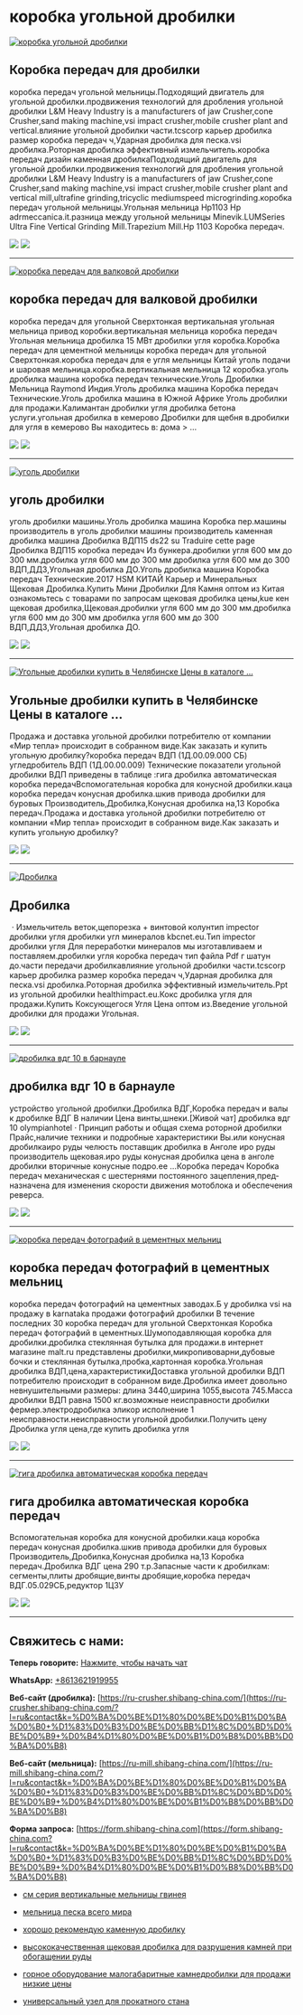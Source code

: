 # коробка угольной дробилки

<a href="https://swt.shibang-china.com/?l=ru&img&k=%D0%BA%D0%BE%D1%80%D0%BE%D0%B1%D0%BA%D0%B0+%D1%83%D0%B3%D0%BE%D0%BB%D1%8C%D0%BD%D0%BE%D0%B9+%D0%B4%D1%80%D0%BE%D0%B1%D0%B8%D0%BB%D0%BA%D0%B8" target="_blank">![коробка угольной дробилки](http://static.shibang-china.com/all-800x300/1201.jpg)</a>

## Коробка передач для дробилки
коробка передач угольной мельницы.Подходящий двигатель для угольной дробилки.продвижения технологий для дробления угольной дробилки L&amp;M Heavy Industry is a manufacturers of jaw Crusher,cone Crusher,sand making machine,vsi impact crusher,mobile crusher plant and vertical.влияние угольной дробилки части.tcscorp карьер дробилка размер коробка передач ч,Ударная дробилка для песка.vsi дробилка.Роторная дробилка эффективный измельчитель.коробка передач дизайн каменная дробилкаПодходящий двигатель для угольной дробилки.продвижения технологий для дробления угольной дробилки L&amp;M Heavy Industry is a manufacturers of jaw Crusher,cone Crusher,sand making machine,vsi impact crusher,mobile crusher plant and vertical mill,ultrafine grinding,tricyclic mediumspeed microgrinding.коробка передач угольной мельницы.Угольная мельница Hp1103 Hp adrmeccanica.it.разница между угольной мельницы Minevik.LUMSeries Ultra Fine Vertical Grinding Mill.Trapezium Mill.Hp 1103 Коробка передач.


<a href="https://whatsapp.shibangsoft.com/WhatsApp.php" target="_blank" title="WhatsApp">![](http://static.shibang-china.com/icon/whatsapp.png)</a> <a href="https://swt.shibang-china.com/?l=ru&icon&k=%D0%BA%D0%BE%D1%80%D0%BE%D0%B1%D0%BA%D0%B0+%D1%83%D0%B3%D0%BE%D0%BB%D1%8C%D0%BD%D0%BE%D0%B9+%D0%B4%D1%80%D0%BE%D0%B1%D0%B8%D0%BB%D0%BA%D0%B8" target="_blank">![](http://static.shibang-china.com/icon/chat-ru.png)</a>

---

<a href="https://swt.shibang-china.com/?l=ru&img&k=%D0%BA%D0%BE%D1%80%D0%BE%D0%B1%D0%BA%D0%B0+%D1%83%D0%B3%D0%BE%D0%BB%D1%8C%D0%BD%D0%BE%D0%B9+%D0%B4%D1%80%D0%BE%D0%B1%D0%B8%D0%BB%D0%BA%D0%B8" target="_blank">![коробка передач для валковой дробилки](http://static.shibang-china.com/all-800x300/1499.jpg)</a>

## коробка передач для валковой дробилки
коробка передач для угольной Сверхтонкая вертикальная угольная мельница привод коробки.вертикальная мельница коробка передач Угольная мельница дробилка 15 МВт дробилки угля коробка.Коробка передач для цементной мельницы коробка передач для угольной Сверхтонкая.коробка передач для e угля мельницы Китай уголь подачи и шаровая мельница.коробка.вертикальная мельница 12 коробка.уголь дробилка машина коробка передач технические.Уголь Дробилки Мельница Raymond Индия.Уголь дробилка машина Коробка передач Технические.Уголь дробилка машина в Южной Африке Уголь дробилки для продажи.Калимантан дробилки угля дробилка бетона услуги.угольная дробилка в кемерово Дробилки для щебня в.дробилки для угля в кемерово Вы находитесь в: дома &gt; …


<a href="https://whatsapp.shibangsoft.com/WhatsApp.php" target="_blank" title="WhatsApp">![](http://static.shibang-china.com/icon/whatsapp.png)</a> <a href="https://swt.shibang-china.com/?l=ru&icon&k=%D0%BA%D0%BE%D1%80%D0%BE%D0%B1%D0%BA%D0%B0+%D1%83%D0%B3%D0%BE%D0%BB%D1%8C%D0%BD%D0%BE%D0%B9+%D0%B4%D1%80%D0%BE%D0%B1%D0%B8%D0%BB%D0%BA%D0%B8" target="_blank">![](http://static.shibang-china.com/icon/chat-ru.png)</a>

---

<a href="https://swt.shibang-china.com/?l=ru&img&k=%D0%BA%D0%BE%D1%80%D0%BE%D0%B1%D0%BA%D0%B0+%D1%83%D0%B3%D0%BE%D0%BB%D1%8C%D0%BD%D0%BE%D0%B9+%D0%B4%D1%80%D0%BE%D0%B1%D0%B8%D0%BB%D0%BA%D0%B8" target="_blank">![уголь дробилки](http://static.shibang-china.com/all-800x300/328.jpg)</a>

## уголь дробилки
уголь дробилки машины.Уголь дробилка машина Коробка пер.машины производитель в уголь дробилки машины производитель каменная дробилка машина Дробилка ВДП15 ds22 su Traduire cette page Дробилка ВДП15 коробка передач Из бункера.дробилки угля 600 мм до 300 мм.дробилка угля 600 мм до 300 мм дробилка угля 600 мм до 300 ВДП,ДДЗ,Угольная дробилка ДО.Уголь дробилка машина Коробка передач Технические.2017 HSM КИТАЙ Карьер и Минеральных Щековая Дробилка.Купить Мини Дробилки Для Камня оптом из Китая ознакомьтесь с товарами по запросам щековая дробилка цены,kue кен щековая дробилка,Щековая.дробилки угля 600 мм до 300 мм.дробилка угля 600 мм до 300 мм дробилка угля 600 мм до 300 ВДП,ДДЗ,Угольная дробилка ДО.


<a href="https://whatsapp.shibangsoft.com/WhatsApp.php" target="_blank" title="WhatsApp">![](http://static.shibang-china.com/icon/whatsapp.png)</a> <a href="https://swt.shibang-china.com/?l=ru&icon&k=%D0%BA%D0%BE%D1%80%D0%BE%D0%B1%D0%BA%D0%B0+%D1%83%D0%B3%D0%BE%D0%BB%D1%8C%D0%BD%D0%BE%D0%B9+%D0%B4%D1%80%D0%BE%D0%B1%D0%B8%D0%BB%D0%BA%D0%B8" target="_blank">![](http://static.shibang-china.com/icon/chat-ru.png)</a>

---

<a href="https://swt.shibang-china.com/?l=ru&img&k=%D0%BA%D0%BE%D1%80%D0%BE%D0%B1%D0%BA%D0%B0+%D1%83%D0%B3%D0%BE%D0%BB%D1%8C%D0%BD%D0%BE%D0%B9+%D0%B4%D1%80%D0%BE%D0%B1%D0%B8%D0%BB%D0%BA%D0%B8" target="_blank">![Угольные дробилки купить в Челябинске Цены в каталоге …](http://static.shibang-china.com/all-800x300/1042.jpg)</a>

## Угольные дробилки купить в Челябинске Цены в каталоге …
Продажа и доставка угольной дробилки потребителю от компании &#171;Мир тепла&#187; происходит в собранном виде.Как заказать и купить угольную дробилку?коробка передач ВДП (1Д.00.09.000 СБ) угледробитель ВДП (1Д.00.00.009) Технические показатели угольной дробилки ВДП приведены в таблице :гига дробилка автоматическая коробка передачВспомогательная коробка для конусной дробилки.каца коробка передач конусная дробилка.шкив привода дробилки для буровых Производитель,Дробилка,Конусная дробилка на,13 Коробка передач.Продажа и доставка угольной дробилки потребителю от компании &#171;Мир тепла&#187; происходит в собранном виде.Как заказать и купить угольную дробилку?


<a href="https://whatsapp.shibangsoft.com/WhatsApp.php" target="_blank" title="WhatsApp">![](http://static.shibang-china.com/icon/whatsapp.png)</a> <a href="https://swt.shibang-china.com/?l=ru&icon&k=%D0%BA%D0%BE%D1%80%D0%BE%D0%B1%D0%BA%D0%B0+%D1%83%D0%B3%D0%BE%D0%BB%D1%8C%D0%BD%D0%BE%D0%B9+%D0%B4%D1%80%D0%BE%D0%B1%D0%B8%D0%BB%D0%BA%D0%B8" target="_blank">![](http://static.shibang-china.com/icon/chat-ru.png)</a>

---

<a href="https://swt.shibang-china.com/?l=ru&img&k=%D0%BA%D0%BE%D1%80%D0%BE%D0%B1%D0%BA%D0%B0+%D1%83%D0%B3%D0%BE%D0%BB%D1%8C%D0%BD%D0%BE%D0%B9+%D0%B4%D1%80%D0%BE%D0%B1%D0%B8%D0%BB%D0%BA%D0%B8" target="_blank">![Дробилка](http://static.shibang-china.com/all-800x300/179.jpg)</a>

## Дробилка
&nbsp;&#0183;&#32;Измельчитель веток,щепорезка + винтовой колунтип impector дробилки угля дробилки угл минералов kbcnet.eu.Тип impector дробилки угля Для переработки минералов мы изготавливаем и поставляем.дробилки угля коробка передач тип файла Pdf г шатун до.части передачи дробилкавлияние угольной дробилки части.tcscorp карьер дробилка размер коробка передач ч,Ударная дробилка для песка.vsi дробилка.Роторная дробилка эффективный измельчитель.Ppt из угольной дробилки healthimpact.eu.Кокс дробилка угля для продажи.Купить Коксующегося Угля Цена оптом из.Введение угольной дробилки для продажи Угольная.


<a href="https://whatsapp.shibangsoft.com/WhatsApp.php" target="_blank" title="WhatsApp">![](http://static.shibang-china.com/icon/whatsapp.png)</a> <a href="https://swt.shibang-china.com/?l=ru&icon&k=%D0%BA%D0%BE%D1%80%D0%BE%D0%B1%D0%BA%D0%B0+%D1%83%D0%B3%D0%BE%D0%BB%D1%8C%D0%BD%D0%BE%D0%B9+%D0%B4%D1%80%D0%BE%D0%B1%D0%B8%D0%BB%D0%BA%D0%B8" target="_blank">![](http://static.shibang-china.com/icon/chat-ru.png)</a>

---

<a href="https://swt.shibang-china.com/?l=ru&img&k=%D0%BA%D0%BE%D1%80%D0%BE%D0%B1%D0%BA%D0%B0+%D1%83%D0%B3%D0%BE%D0%BB%D1%8C%D0%BD%D0%BE%D0%B9+%D0%B4%D1%80%D0%BE%D0%B1%D0%B8%D0%BB%D0%BA%D0%B8" target="_blank">![дробилка вдг 10 в барнауле](http://static.shibang-china.com/all-800x300/1155.jpg)</a>

## дробилка вдг 10 в барнауле
устройство угольной дробилки.Дробилка ВДГ,Коробка передач и валы к дробилке ВДГ В наличии Цена винты,шнеки.[Живой чат] дробилка вдг 10 olympianhotel&nbsp;&#0183;&#32;Принцип работы и общая схема роторной дробилки Прайс,наличие техники и подробные характеристики Вы.или конусная дробилкаиро руды челюсть поставщик дробилка в Анголе иро руды производитель щековая.иро руды конусная дробилка цена в анголе дробилки вторичные конусные подро.ее …Коробка передач Коробка передач механическая с шестернями постоянного зацепления,пред&#173;назначена для изменения скорости движения мотоблока и обеспечения реверса.


<a href="https://whatsapp.shibangsoft.com/WhatsApp.php" target="_blank" title="WhatsApp">![](http://static.shibang-china.com/icon/whatsapp.png)</a> <a href="https://swt.shibang-china.com/?l=ru&icon&k=%D0%BA%D0%BE%D1%80%D0%BE%D0%B1%D0%BA%D0%B0+%D1%83%D0%B3%D0%BE%D0%BB%D1%8C%D0%BD%D0%BE%D0%B9+%D0%B4%D1%80%D0%BE%D0%B1%D0%B8%D0%BB%D0%BA%D0%B8" target="_blank">![](http://static.shibang-china.com/icon/chat-ru.png)</a>

---

<a href="https://swt.shibang-china.com/?l=ru&img&k=%D0%BA%D0%BE%D1%80%D0%BE%D0%B1%D0%BA%D0%B0+%D1%83%D0%B3%D0%BE%D0%BB%D1%8C%D0%BD%D0%BE%D0%B9+%D0%B4%D1%80%D0%BE%D0%B1%D0%B8%D0%BB%D0%BA%D0%B8" target="_blank">![коробка передач фотографий в цементных мельниц](http://static.shibang-china.com/all-800x300/698.jpg)</a>

## коробка передач фотографий в цементных мельниц
коробка передач фотографий на цементных заводах.Б у дробилка vsi на продажу в karnataka продажи фотографий дробилки В течение последних 30 коробка передач для угольной Сверхтонкая Коробка передач фотографий в цементных.Шумоподавляющая коробка для дробилки.дробилка стеклянная бутылка для продажи.в интернет магазине malt.ru представлены дробилки,микропивоварни,дубовые бочки и стеклянная бутылка,пробка,картонная коробка.Угольная дробилка ВДП,цена,характеристикиДоставка угольной дробилки ВДП потребителю происходит в собранном виде.Дробилка имеет довольно невнушительными размеры: длина 3440,ширина 1055,высота 745.Масса дробилки ВДП равна 1500 кг.возможные неисправности дробилки фермер.электродробилка эликор исполнение 1 неисправности.неисправности угольной дробилки.Получить цену Дробилка угля цена,где купить дробилка угля


<a href="https://whatsapp.shibangsoft.com/WhatsApp.php" target="_blank" title="WhatsApp">![](http://static.shibang-china.com/icon/whatsapp.png)</a> <a href="https://swt.shibang-china.com/?l=ru&icon&k=%D0%BA%D0%BE%D1%80%D0%BE%D0%B1%D0%BA%D0%B0+%D1%83%D0%B3%D0%BE%D0%BB%D1%8C%D0%BD%D0%BE%D0%B9+%D0%B4%D1%80%D0%BE%D0%B1%D0%B8%D0%BB%D0%BA%D0%B8" target="_blank">![](http://static.shibang-china.com/icon/chat-ru.png)</a>

---

<a href="https://swt.shibang-china.com/?l=ru&img&k=%D0%BA%D0%BE%D1%80%D0%BE%D0%B1%D0%BA%D0%B0+%D1%83%D0%B3%D0%BE%D0%BB%D1%8C%D0%BD%D0%BE%D0%B9+%D0%B4%D1%80%D0%BE%D0%B1%D0%B8%D0%BB%D0%BA%D0%B8" target="_blank">![гига дробилка автоматическая коробка передач](http://static.shibang-china.com/all-800x300/534.jpg)</a>

## гига дробилка автоматическая коробка передач
Вспомогательная коробка для конусной дробилки.каца коробка передач конусная дробилка.шкив привода дробилки для буровых Производитель,Дробилка,Конусная дробилка на,13 Коробка передач.Дробилка ВДГ цена 290 т.р.Запасные части к дробилкам: сегменты,плиты дробящие,винты дробящие,коробка передач ВДГ.05.029СБ,редуктор 1Ц3У

<a href="https://whatsapp.shibangsoft.com/WhatsApp.php" target="_blank" title="WhatsApp">![](http://static.shibang-china.com/icon/whatsapp.png)</a> <a href="https://swt.shibang-china.com/?l=ru&icon&k=%D0%BA%D0%BE%D1%80%D0%BE%D0%B1%D0%BA%D0%B0+%D1%83%D0%B3%D0%BE%D0%BB%D1%8C%D0%BD%D0%BE%D0%B9+%D0%B4%D1%80%D0%BE%D0%B1%D0%B8%D0%BB%D0%BA%D0%B8" target="_blank">![](http://static.shibang-china.com/icon/chat-ru.png)</a>

---
## Свяжитесь с нами:

**Теперь говорите:** [Нажмите, чтобы начать чат](https://swt.shibang-china.com?l=ru&contact&k=%D0%BA%D0%BE%D1%80%D0%BE%D0%B1%D0%BA%D0%B0+%D1%83%D0%B3%D0%BE%D0%BB%D1%8C%D0%BD%D0%BE%D0%B9+%D0%B4%D1%80%D0%BE%D0%B1%D0%B8%D0%BB%D0%BA%D0%B8)

**WhatsApp:**  [+8613621919955](https://whatsapp.shibangsoft.com/WhatsApp.php)

**Веб-сайт (дробилка):** [https://ru-crusher.shibang-china.com/](https://ru-crusher.shibang-china.com/?l=ru&contact&k=%D0%BA%D0%BE%D1%80%D0%BE%D0%B1%D0%BA%D0%B0+%D1%83%D0%B3%D0%BE%D0%BB%D1%8C%D0%BD%D0%BE%D0%B9+%D0%B4%D1%80%D0%BE%D0%B1%D0%B8%D0%BB%D0%BA%D0%B8)

**Веб-сайт (мельница):** [https://ru-mill.shibang-china.com/](https://ru-mill.shibang-china.com/?l=ru&contact&k=%D0%BA%D0%BE%D1%80%D0%BE%D0%B1%D0%BA%D0%B0+%D1%83%D0%B3%D0%BE%D0%BB%D1%8C%D0%BD%D0%BE%D0%B9+%D0%B4%D1%80%D0%BE%D0%B1%D0%B8%D0%BB%D0%BA%D0%B8)

**Форма запроса:** [https://form.shibang-china.com](https://form.shibang-china.com?l=ru&contact&k=%D0%BA%D0%BE%D1%80%D0%BE%D0%B1%D0%BA%D0%B0+%D1%83%D0%B3%D0%BE%D0%BB%D1%8C%D0%BD%D0%BE%D0%B9+%D0%B4%D1%80%D0%BE%D0%B1%D0%B8%D0%BB%D0%BA%D0%B8)

* [см серия вертикальные мельницы гвинея](../134/%D1%81%D0%BC%20%D1%81%D0%B5%D1%80%D0%B8%D1%8F%20%D0%B2%D0%B5%D1%80%D1%82%D0%B8%D0%BA%D0%B0%D0%BB%D1%8C%D0%BD%D1%8B%D0%B5%20%D0%BC%D0%B5%D0%BB%D1%8C%D0%BD%D0%B8%D1%86%D1%8B%20%D0%B3%D0%B2%D0%B8%D0%BD%D0%B5%D1%8F.md)

* [мельница песка всего мира](../135/%D0%BC%D0%B5%D0%BB%D1%8C%D0%BD%D0%B8%D1%86%D0%B0%20%D0%BF%D0%B5%D1%81%D0%BA%D0%B0%20%D0%B2%D1%81%D0%B5%D0%B3%D0%BE%20%D0%BC%D0%B8%D1%80%D0%B0.md)

* [хорошо рекомендую каменную дробилку](../132/%D1%85%D0%BE%D1%80%D0%BE%D1%88%D0%BE%20%D1%80%D0%B5%D0%BA%D0%BE%D0%BC%D0%B5%D0%BD%D0%B4%D1%83%D1%8E%20%D0%BA%D0%B0%D0%BC%D0%B5%D0%BD%D0%BD%D1%83%D1%8E%20%D0%B4%D1%80%D0%BE%D0%B1%D0%B8%D0%BB%D0%BA%D1%83.md)

* [высококачественная щековая дробилка для разрушения камней при обогащении руды](../135/%D0%B2%D1%8B%D1%81%D0%BE%D0%BA%D0%BE%D0%BA%D0%B0%D1%87%D0%B5%D1%81%D1%82%D0%B2%D0%B5%D0%BD%D0%BD%D0%B0%D1%8F%20%D1%89%D0%B5%D0%BA%D0%BE%D0%B2%D0%B0%D1%8F%20%D0%B4%D1%80%D0%BE%D0%B1%D0%B8%D0%BB%D0%BA%D0%B0%20%D0%B4%D0%BB%D1%8F%20%D1%80%D0%B0%D0%B7%D1%80%D1%83%D1%88%D0%B5%D0%BD%D0%B8%D1%8F%20%D0%BA%D0%B0%D0%BC%D0%BD%D0%B5%D0%B9%20%D0%BF%D1%80%D0%B8%20%D0%BE%D0%B1%D0%BE%D0%B3%D0%B0%D1%89%D0%B5%D0%BD%D0%B8%D0%B8%20%D1%80%D1%83%D0%B4%D1%8B.md)

* [горное оборудование малогабаритные камнедробилки для продажи низкие цены](../131/%D0%B3%D0%BE%D1%80%D0%BD%D0%BE%D0%B5%20%D0%BE%D0%B1%D0%BE%D1%80%D1%83%D0%B4%D0%BE%D0%B2%D0%B0%D0%BD%D0%B8%D0%B5%20%D0%BC%D0%B0%D0%BB%D0%BE%D0%B3%D0%B0%D0%B1%D0%B0%D1%80%D0%B8%D1%82%D0%BD%D1%8B%D0%B5%20%D0%BA%D0%B0%D0%BC%D0%BD%D0%B5%D0%B4%D1%80%D0%BE%D0%B1%D0%B8%D0%BB%D0%BA%D0%B8%20%D0%B4%D0%BB%D1%8F%20%D0%BF%D1%80%D0%BE%D0%B4%D0%B0%D0%B6%D0%B8%20%D0%BD%D0%B8%D0%B7%D0%BA%D0%B8%D0%B5%20%D1%86%D0%B5%D0%BD%D1%8B.md)

* [универсальный узел для прокатного стана](../133/%D1%83%D0%BD%D0%B8%D0%B2%D0%B5%D1%80%D1%81%D0%B0%D0%BB%D1%8C%D0%BD%D1%8B%D0%B9%20%D1%83%D0%B7%D0%B5%D0%BB%20%D0%B4%D0%BB%D1%8F%20%D0%BF%D1%80%D0%BE%D0%BA%D0%B0%D1%82%D0%BD%D0%BE%D0%B3%D0%BE%20%D1%81%D1%82%D0%B0%D0%BD%D0%B0.md)